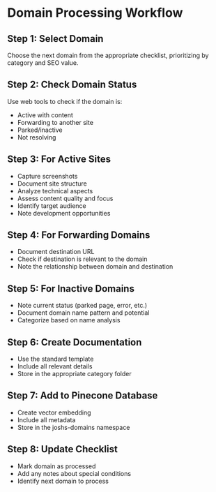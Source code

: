 # Domain Processing Workflow

## Step 1: Select Domain
Choose the next domain from the appropriate checklist, prioritizing by category and SEO value.

## Step 2: Check Domain Status
Use web tools to check if the domain is:
- Active with content
- Forwarding to another site
- Parked/inactive
- Not resolving

## Step 3: For Active Sites
- Capture screenshots
- Document site structure
- Analyze technical aspects
- Assess content quality and focus
- Identify target audience
- Note development opportunities

## Step 4: For Forwarding Domains
- Document destination URL
- Check if destination is relevant to the domain
- Note the relationship between domain and destination

## Step 5: For Inactive Domains
- Note current status (parked page, error, etc.)
- Document domain name pattern and potential
- Categorize based on name analysis

## Step 6: Create Documentation
- Use the standard template
- Include all relevant details
- Store in the appropriate category folder

## Step 7: Add to Pinecone Database
- Create vector embedding
- Include all metadata
- Store in the joshs-domains namespace

## Step 8: Update Checklist
- Mark domain as processed
- Add any notes about special conditions
- Identify next domain to process
